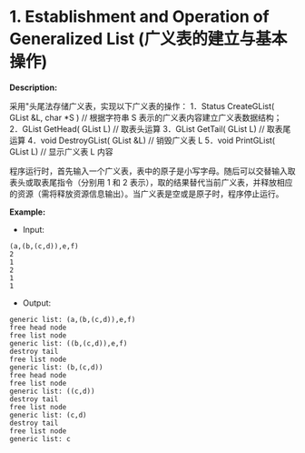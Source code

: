 # 1. Establishment and Operation of Generalized List (广义表的建立与基本操作) 

**Description:**

采用"头尾法存储广义表，实现以下广义表的操作：
  1．Status CreateGList( GList &L, char *S ) // 根据字符串 S 表示的广义表内容建立广义表数据结构；
  2．GList GetHead( GList L) // 取表头运算
  3．GList GetTail( GList L) // 取表尾运算
  4．void DestroyGList( GList &L) // 销毁广义表 L
  5．void PrintGList( GList L) // 显示广义表 L 内容

程序运行时，首先输入一个广义表，表中的原子是小写字母。随后可以交替输入取表头或取表尾指令（分别用 1 和 2 表示），取的结果替代当前广义表，并释放相应的资源（需将释放资源信息输出）。当广义表是空或是原子时，程序停止运行。

**Example:**

- Input:

```
(a,(b,(c,d)),e,f)
2
1
2
1
1
```

- Output:

```
generic list: (a,(b,(c,d)),e,f)
free head node
free list node
generic list: ((b,(c,d)),e,f)
destroy tail
free list node
generic list: (b,(c,d))
free head node
free list node
generic list: ((c,d))
destroy tail
free list node
generic list: (c,d)
destroy tail
free list node
generic list: c
```
